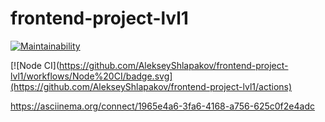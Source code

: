 # frontend-project-lvl1

[![Maintainability](https://api.codeclimate.com/v1/badges/a99a88d28ad37a79dbf6/maintainability)](https://codeclimate.com/github/codeclimate/codeclimate/maintainability)

[![Node CI](https://github.com/AlekseyShlapakov/frontend-project-lvl1/workflows/Node%20CI/badge.svg](https://github.com/AlekseyShlapakov/frontend-project-lvl1/actions)

https://asciinema.org/connect/1965e4a6-3fa6-4168-a756-625c0f2e4adc
